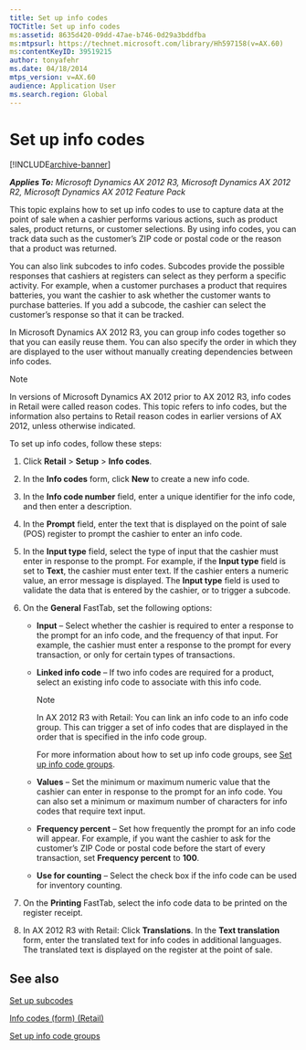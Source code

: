 ```yaml
---
title: Set up info codes
TOCTitle: Set up info codes
ms:assetid: 8635d420-09dd-47ae-b746-0d29a3bddfba
ms:mtpsurl: https://technet.microsoft.com/library/Hh597158(v=AX.60)
ms:contentKeyID: 39519215
author: tonyafehr
ms.date: 04/18/2014
mtps_version: v=AX.60
audience: Application User
ms.search.region: Global
---
```


# Set up info codes 


[!INCLUDE[archive-banner](includes/archive-banner.md)]


_**Applies To:** Microsoft Dynamics AX 2012 R3, Microsoft Dynamics AX 2012 R2, Microsoft Dynamics AX 2012 Feature Pack_

This topic explains how to set up info codes to use to capture data at the point of sale when a cashier performs various actions, such as product sales, product returns, or customer selections. By using info codes, you can track data such as the customer’s ZIP code or postal code or the reason that a product was returned.

You can also link subcodes to info codes. Subcodes provide the possible responses that cashiers at registers can select as they perform a specific activity. For example, when a customer purchases a product that requires batteries, you want the cashier to ask whether the customer wants to purchase batteries. If you add a subcode, the cashier can select the customer’s response so that it can be tracked.

In Microsoft Dynamics AX 2012 R3, you can group info codes together so that you can easily reuse them. You can also specify the order in which they are displayed to the user without manually creating dependencies between info codes.


> [!NOTE]
> <P>In versions of Microsoft Dynamics AX 2012 prior to AX 2012 R3, info codes in Retail were called reason codes. This topic refers to info codes, but the information also pertains to Retail reason codes in earlier versions of AX 2012, unless otherwise indicated.</P>



To set up info codes, follow these steps:

1.  Click **Retail** \> **Setup** \> **Info codes**.

2.  In the **Info codes** form, click **New** to create a new info code.

3.  In the **Info code number** field, enter a unique identifier for the info code, and then enter a description.

4.  In the **Prompt** field, enter the text that is displayed on the point of sale (POS) register to prompt the cashier to enter an info code.

5.  In the **Input type** field, select the type of input that the cashier must enter in response to the prompt. For example, if the **Input type** field is set to **Text**, the cashier must enter text. If the cashier enters a numeric value, an error message is displayed. The **Input type** field is used to validate the data that is entered by the cashier, or to trigger a subcode.

6.  On the **General** FastTab, set the following options:
    
      - **Input** – Select whether the cashier is required to enter a response to the prompt for an info code, and the frequency of that input. For example, the cashier must enter a response to the prompt for every transaction, or only for certain types of transactions.
    
      - **Linked info code** – If two info codes are required for a product, select an existing info code to associate with this info code.
        

        > [!NOTE]
        > <P>In AX 2012 R3 with Retail: You can link an info code to an info code group. This can trigger a set of info codes that are displayed in the order that is specified in the info code group.</P>
        > <P>For more information about how to set up info code groups, see <A href="set-up-info-code-groups.md">Set up info code groups</A>.</P>

    
      - **Values** – Set the minimum or maximum numeric value that the cashier can enter in response to the prompt for an info code. You can also set a minimum or maximum number of characters for info codes that require text input.
    
      - **Frequency percent** – Set how frequently the prompt for an info code will appear. For example, if you want the cashier to ask for the customer’s ZIP Code or postal code before the start of every transaction, set **Frequency percent** to **100**.
    
      - **Use for counting** – Select the check box if the info code can be used for inventory counting.

7.  On the **Printing** FastTab, select the info code data to be printed on the register receipt.

8.  In AX 2012 R3 with Retail: Click **Translations**. In the **Text translation** form, enter the translated text for info codes in additional languages. The translated text is displayed on the register at the point of sale.

## See also

[Set up subcodes](set-up-subcodes.md)

[Info codes (form) (Retail)](https://technet.microsoft.com/library/hh580638\(v=ax.60\))

[Set up info code groups](set-up-info-code-groups.md)

  


